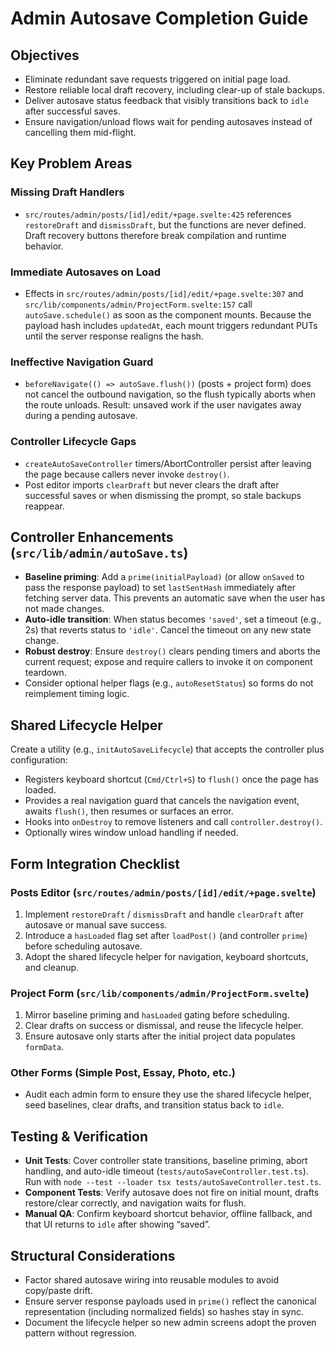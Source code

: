 # Admin Autosave Completion Guide

## Objectives
- Eliminate redundant save requests triggered on initial page load.
- Restore reliable local draft recovery, including clear-up of stale backups.
- Deliver autosave status feedback that visibly transitions back to `idle` after successful saves.
- Ensure navigation/unload flows wait for pending autosaves instead of cancelling them mid-flight.

## Key Problem Areas

### Missing Draft Handlers
- `src/routes/admin/posts/[id]/edit/+page.svelte:425` references `restoreDraft` and `dismissDraft`, but the functions are never defined. Draft recovery buttons therefore break compilation and runtime behavior.

### Immediate Autosaves on Load
- Effects in `src/routes/admin/posts/[id]/edit/+page.svelte:307` and `src/lib/components/admin/ProjectForm.svelte:157` call `autoSave.schedule()` as soon as the component mounts. Because the payload hash includes `updatedAt`, each mount triggers redundant PUTs until the server response realigns the hash.

### Ineffective Navigation Guard
- `beforeNavigate(() => autoSave.flush())` (posts + project form) does not cancel the outbound navigation, so the flush typically aborts when the route unloads. Result: unsaved work if the user navigates away during a pending autosave.

### Controller Lifecycle Gaps
- `createAutoSaveController` timers/AbortController persist after leaving the page because callers never invoke `destroy()`.
- Post editor imports `clearDraft` but never clears the draft after successful saves or when dismissing the prompt, so stale backups reappear.

## Controller Enhancements (`src/lib/admin/autoSave.ts`)
- **Baseline priming**: Add a `prime(initialPayload)` (or allow `onSaved` to pass the response payload) to set `lastSentHash` immediately after fetching server data. This prevents an automatic save when the user has not made changes.
- **Auto-idle transition**: When status becomes `'saved'`, set a timeout (e.g., 2s) that reverts status to `'idle'`. Cancel the timeout on any new state change.
- **Robust destroy**: Ensure `destroy()` clears pending timers and aborts the current request; expose and require callers to invoke it on component teardown.
- Consider optional helper flags (e.g., `autoResetStatus`) so forms do not reimplement timing logic.

## Shared Lifecycle Helper
Create a utility (e.g., `initAutoSaveLifecycle`) that accepts the controller plus configuration:
- Registers keyboard shortcut (`Cmd/Ctrl+S`) to `flush()` once the page has loaded.
- Provides a real navigation guard that cancels the navigation event, awaits `flush()`, then resumes or surfaces an error.
- Hooks into `onDestroy` to remove listeners and call `controller.destroy()`.
- Optionally wires window unload handling if needed.

## Form Integration Checklist

### Posts Editor (`src/routes/admin/posts/[id]/edit/+page.svelte`)
1. Implement `restoreDraft` / `dismissDraft` and handle `clearDraft` after autosave or manual save success.
2. Introduce a `hasLoaded` flag set after `loadPost()` (and controller `prime`) before scheduling autosave.
3. Adopt the shared lifecycle helper for navigation, keyboard shortcuts, and cleanup.

### Project Form (`src/lib/components/admin/ProjectForm.svelte`)
1. Mirror baseline priming and `hasLoaded` gating before scheduling.
2. Clear drafts on success or dismissal, and reuse the lifecycle helper.
3. Ensure autosave only starts after the initial project data populates `formData`.

### Other Forms (Simple Post, Essay, Photo, etc.)
- Audit each admin form to ensure they use the shared lifecycle helper, seed baselines, clear drafts, and transition status back to `idle`.

## Testing & Verification
- **Unit Tests**: Cover controller state transitions, baseline priming, abort handling, and auto-idle timeout (`tests/autoSaveController.test.ts`). Run with `node --test --loader tsx tests/autoSaveController.test.ts`.
- **Component Tests**: Verify autosave does not fire on initial mount, drafts restore/clear correctly, and navigation waits for flush.
- **Manual QA**: Confirm keyboard shortcut behavior, offline fallback, and that UI returns to `idle` after showing “saved”.

## Structural Considerations
- Factor shared autosave wiring into reusable modules to avoid copy/paste drift.
- Ensure server response payloads used in `prime()` reflect the canonical representation (including normalized fields) so hashes stay in sync.
- Document the lifecycle helper so new admin screens adopt the proven pattern without regression.

